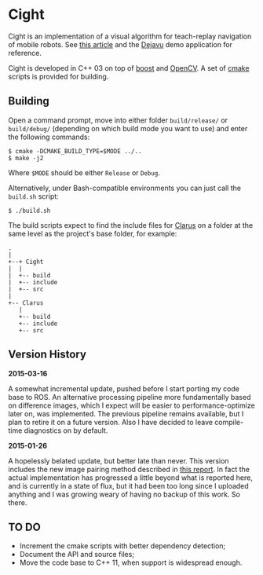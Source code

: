 Cight
======

Cight is an implementation of a visual algorithm for teach-replay navigation of mobile robots. See [this article](https://github.com/xperroni/Yamabiko/blob/master/2014-1/Article/Mobile%20Robot%20Path%20Drift%20Estimation%20using%20Visual%20Streams.pdf) and the [Dejavu](https://github.com/xperroni/Dejavu) demo application for reference.

Cight is developed in C++ 03 on top of [boost](http://www.boost.org/) and [OpenCV](http://opencv.org/). A set of [cmake](http://www.cmake.org/) scripts is provided for building.

Building
--------

Open a command prompt, move into either folder `build/release/` or `build/debug/` (depending on which build mode you want to use) and enter the following commands:

    $ cmake -DCMAKE_BUILD_TYPE=$MODE ../..
    $ make -j2

Where `$MODE` should be either `Release` or `Debug`.

Alternatively, under Bash-compatible environments you can just call the `build.sh` script:

    $ ./build.sh

The build scripts expect to find the include files for [Clarus](https://github.com/xperroni/Clarus) on a folder at the same level as the project's base folder, for example:

    .
    |
    +--+ Cight
    |  |
    |  +-- build
    |  +-- include
    |  +-- src
    |
    +-- Clarus
       |
       +-- build
       +-- include
       +-- src

Version History
---------------

**2015-03-16**

A somewhat incremental update, pushed before I start porting my code base to ROS. An alternative processing pipeline more fundamentally based on difference images, which I expect will be easier to performance-optimize later on, was implemented. The previous pipeline remains available, but I plan to retire it on a future version. Also I have decided to leave compile-time diagnostics on by default.

**2015-01-26**

A hopelessly belated update, but better late than never. This version includes the new image pairing method described in [this report](https://github.com/xperroni/Yamabiko/blob/master/2014-2/Article/Image%20Stream%20Synchronization%20for%20Visual%20Navigation.pdf). In fact the actual implementation has progressed a little beyond what is reported here, and is currently in a state of flux, but it had been too long since I uploaded anything and I was growing weary of having no backup of this work. So there.

TO DO
-----

* Increment the cmake scripts with better dependency detection;
* Document the API and source files;
* Move the code base to C++ 11, when support is widespread enough.
